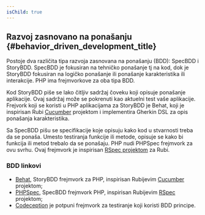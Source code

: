 ```yaml
---
isChild: true
---
```


## Razvoj zasnovano na ponašanju {#behavior_driven_development_title}

Postoje dva različita tipa razvoja zasnovana na ponašanju (BDD): SpecBDD i StoryBDD. SpecBDD je fokusiran na tehničko 
ponašanje tj na kod, dok je StoryBDD fokusiran na logičko ponašanje ili ponašanje karakteristika ili interakcije. PHP ima 
frejmvorkove za oba tipa BDD. 

Kod StoryBDD piše se lako čitljiv sadržaj čoveku koji opisuje ponašanje aplikacije. Ovaj sadržaj može se pokrenuti kao 
aktuelni test vaše aplikacije. Frejvork koji se koristi u PHP aplikacijama za StoryBDD je Behat, koji je inspirisan Rubi
[Cucumber](http://cukes.info/) projektom i implementira Gherkin DSL za opis ponašanja karakteristika.

Sa SpecBDD pišu se specifikacije koje opisuju kako kod u stvarnosti treba da se ponaša. Umesto testiranja funkcije ili 
metode, opisuje se kako bi funkcija ili metod trebalo da se ponašaju. PHP nudi PHPSpec frejmvork za ovu svrhu. Ovaj 
frejmvork je inspirisan [RSpec projektom](http://rspec.info/) za Rubi.

### BDD linkovi    

* [Behat](http://behat.org/), StoryBDD frejmvork za PHP, inspirisan Rubijevim [Cucumber](http://cukes.info/) projektom;
* [PHPSpec](http://www.phpspec.net/), SpecBDD frejmvork PHP, inspirisan Rubijevim [RSpec](http://rspec.info/) projektom;
* [Codeception](http://www.codeception.com) je potpuni frejmvork za testiranje koji koristi BDD principe.
